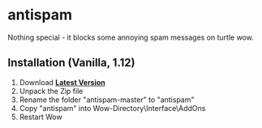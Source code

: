 # antispam

Nothing special - it blocks some annoying spam messages on turtle wow.

## Installation (Vanilla, 1.12)
1. Download **[Latest Version](https://github.com/shagu/antispam/archive/master.zip)**
2. Unpack the Zip file
3. Rename the folder "antispam-master" to "antispam"
4. Copy "antispam" into Wow-Directory\Interface\AddOns
5. Restart Wow
